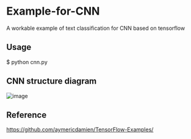 # Example-for-CNN
A workable example of text classification for CNN based on tensorflow

## Usage

$ python cnn.py 
  
## CNN structure diagram
![image](https://note.youdao.com/yws/public/resource/5b2efcfad70306eb7b4e7b4168f9f427/xmlnote/D13920EAC3554A3EA18108CF5BF93AC4/6469)

## Reference

https://github.com/aymericdamien/TensorFlow-Examples/


